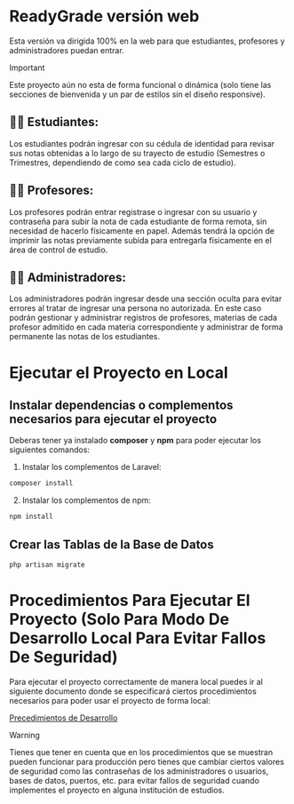 # ReadyGrade versión web
Esta versión va dirigida 100% en la web para que estudiantes, profesores y administradores puedan entrar.

>[!Important]
>Este proyecto aún no esta de forma funcional o dinámica (solo tiene las secciones de bienvenida y un par de estilos sin el diseño responsive).

## 🧑‍🎓 Estudiantes:
Los estudiantes podrán ingresar con su cédula de identidad para revisar sus notas obtenidas a lo largo de su trayecto de estudio (Semestres o Trimestres, dependiendo de como sea cada ciclo de estudio).
## 🧑‍🏫 Profesores:
Los profesores podrán entrar registrase o ingresar con su usuario y contraseña para subir la nota de cada estudiante de forma remota, sin necesidad de hacerlo físicamente en papel. Además tendrá la opción de imprimir las notas previamente subida para entregarla físicamente en el área de control de estudio.
## 🧑‍💼 Administradores:
Los administradores podrán ingresar desde una sección oculta para evitar errores al tratar de ingresar una persona no autorizada. En este caso podrán gestionar y administrar registros de profesores, materias de cada profesor admitido en cada materia correspondiente y administrar de forma permanente las notas de los estudiantes.

# Ejecutar el Proyecto en Local
## Instalar dependencias o complementos necesarios para ejecutar el proyecto
Deberas tener ya instalado **composer** y **npm** para poder ejecutar los siguientes comandos:

1. Instalar los complementos de Laravel:
```bash
composer install
```

2. Instalar los complementos de npm:
```bash
npm install
```

## Crear las Tablas de la Base de Datos

```bash
php artisan migrate
```


# Procedimientos Para Ejecutar El Proyecto (Solo Para Modo De Desarrollo Local Para Evitar Fallos De Seguridad)
Para ejecutar el proyecto correctamente de manera local puedes ir al siguiente documento donde se especificará ciertos procedimientos necesarios para poder usar el proyecto de forma local:

[Precedimientos de Desarrollo ](procedimientos.md)

>[!Warning]
>Tienes que tener en cuenta que en los procedimientos que se muestran pueden funcionar para producción pero tienes que cambiar ciertos valores de seguridad como las contraseñas de los administradores o usuarios, bases de datos, puertos, etc. para evitar fallos de seguridad cuando implementes el proyecto en alguna institución de estudios.
